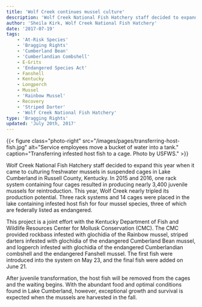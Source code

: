 ```yaml
---
title: 'Wolf Creek continues mussel culture'
description: 'Wolf Creek National Fish Hatchery staff decided to expand this year when it came to culturing freshwater mussels in suspended cages in Lake Cumberland in Russell County, Kentucky.'
author: 'Sheila Kirk, Wolf Creek National Fish Hatchery'
date: '2017-07-19'
tags:
    - 'At-Risk Species'
    - 'Bragging Rights'
    - 'Cumberland Bean'
    - 'Cumberlandian Combshell'
    - E-Grits
    - 'Endangered Species Act'
    - Fanshell
    - Kentucky
    - Longperch
    - Mussel
    - 'Rainbow Mussel'
    - Recovery
    - 'Striped Darter'
    - 'Wolf Creek National Fish Hatchery'
type: 'Bragging Rights'
updated: 'July 20th, 2017'
---
```


{{< figure class="photo-right" src="/images/pages/transferring-host-fish.jpg" alt="Service employees move a bucket of water into a tank." caption="Transferring infested host fish to a cage.  Photo by USFWS." >}}

Wolf Creek National Fish Hatchery staff decided to expand this year when it came to culturing freshwater mussels in suspended cages in Lake Cumberland in Russell County, Kentucky.  In 2015 and 2016, one rack system containing four cages resulted in producing nearly 3,400 juvenile mussels for reintroduction.  This year, Wolf Creek nearly tripled its production potential.  Three rack systems and 14 cages were placed in the lake containing infested host fish for four mussel species, three of which are federally listed as endangered.
  
This project is a joint effort with the Kentucky Department of Fish and Wildlife Resources Center for Mollusk Conservation (CMC). The CMC provided rockbass infested with glochidia of the Rainbow mussel, striped darters infested with glochidia of the endangered Cumberland Bean mussel, and logperch infested with glochidia of the endangered Cumberlandian combshell and the endangered Fanshell mussel. The first fish were introduced into the system on May 23, and the final fish were added on June 21. 

After juvenile transformation, the host fish will be removed from the cages and the waiting begins. With the abundant food and optimal conditions found in Lake Cumberland, however, exceptional growth and survival is expected when the mussels are harvested in the fall.
